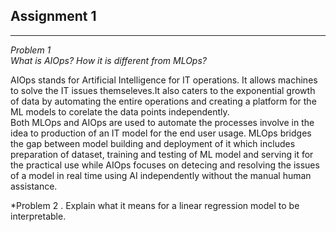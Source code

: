 ## Assignment 1

<hr>

*Problem 1  
What is AIOps? How it is different from MLOps?*

AIOps stands for Artificial Intelligence for IT operations. It allows machines to solve the IT issues themseleves.It also caters to the exponential growth of data by automating the entire operations and creating a platform for the ML models to corelate the data points
independently.  
Both MLOps and AIOps are used to automate the processes involve in the idea to production of an IT model for the end user usage. MLOps bridges the gap between model building and deployment of it which includes preparation of dataset, training and testing of ML model and serving it for the practical use while AIOps focuses on detecing and resolving the issues of a model in real time using AI independently without the manual human assistance.

*Problem 2 .
Explain what it means for a linear regression model to be interpretable.

